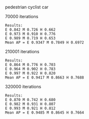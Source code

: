 pedestrian
cyclist
car

70000 iterations
~~~~~~~
Results:
E 0.842 M 0.726 H 0.662
E 0.973 M 0.910 H 0.776
E 0.989 M 0.719 H 0.653
Mean AP = E 0.9347 M 0.7849 H 0.6972
~~~~~~~~

210001 iterations
~~~~~~~~
Results:
E 0.864 M 0.776 H 0.703
E 0.964 M 0.902 H 0.783
E 0.997 M 0.922 H 0.820
Mean AP = E 0.9417 M 0.8663 H 0.7688
~~~~~~~~

320000 iterations
~~~~~~~~
Results:
E 0.870 M 0.742 H 0.680
E 0.982 M 0.931 H 0.807
E 0.993 M 0.921 H 0.812
Mean AP = E 0.9485 M 0.8645 H 0.7664
~~~~~~~~
